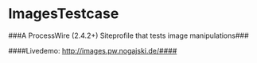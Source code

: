ImagesTestcase
==============

###A ProcessWire (2.4.2+) Siteprofile that tests image manipulations###

####Livedemo: http://images.pw.nogajski.de/####
